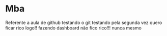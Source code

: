
# Mba
Referente a aula de github
testando o git
testando pela segunda vez
quero ficar rico logo!!
fazendo dashboard não fico rico!!!
nunca mesmo

